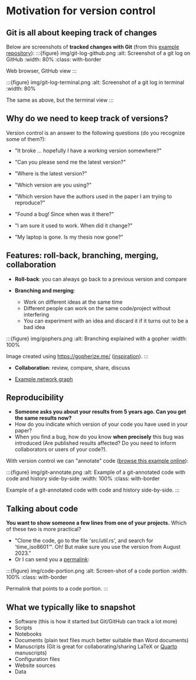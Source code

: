 # Motivation for version control


## Git is all about keeping track of changes

Below are screenshots of **tracked changes with Git**
(from this [example repository](https://github.com/bast/runtest/commits/main/runtest/run.py)):
:::{figure} img/git-log-github.png
:alt: Screenshot of a git log on GitHub
:width: 80%
:class: with-border

Web browser, GitHub view
:::

:::{figure} img/git-log-terminal.png
:alt: Screenshot of a git log in terminal
:width: 80%

The same as above, but the terminal view
:::


## Why do we need to keep track of versions?

Version control is an answer to the following questions (do you recognize some
of them?):

- "It broke ... hopefully I have a working version somewhere?"

- "Can you please send me the latest version?"

- "Where is the latest version?"

- "Which version are you using?"

- "Which version have the authors used in the paper I am trying to reproduce?"

- "Found a bug! Since when was it there?"

- "I am sure it used to work. When did it change?"

- "My laptop is gone. Is my thesis now gone?"


## Features: roll-back, branching, merging, collaboration

- **Roll-back**: you can always go back to a previous version and compare

- **Branching and merging**:
  - Work on different ideas at the same time
  - Different people can work on the same code/project without interfering
  - You can experiment with an idea and discard it if it turns out to be a bad idea

:::{figure} img/gophers.png
:alt: Branching explained with a gopher
:width: 100%

Image created using <https://gopherize.me/>
([inspiration](https://twitter.com/jay_gee/status/703360688618536960)).
:::

- **Collaboration**: review, compare, share, discuss

- [Example network graph](https://github.com/coderefinery/git-intro/network)


## Reproducibility

- **Someone asks you about your results from 5 years ago. Can
  you get the same results now?**
- How do you indicate which version of your code you have used in your paper?
- When you find a bug, how do you know **when precisely** this bug was introduced
  (Are published results affected? Do you need to inform collaborators or users of your code?).

With version control we can "annotate" code
([browse this example online](https://github.com/networkx/networkx/blame/main/networkx/algorithms/boundary.py)):

:::{figure} img/git-annotate.png
:alt: Example of a git-annotated code with code and history side-by-side
:width: 100%
:class: with-border

Example of a git-annotated code with code and history side-by-side.
:::


## Talking about code

**You want to show someone a few lines from one of your projects.** Which of
these two is more practical?
- "Clone the code, go to the file 'src/util.rs', and search for 'time_iso8601'".
  Oh! But make sure you use the version from August 2023."
- Or I can send you a [permalink](https://github.com/NordicHPC/sonar/blob/75daafc86582feb06299d6a47c82112f39888152/src/util.rs#L40-L44):

:::{figure} img/code-portion.png
:alt: Screen-shot of a code portion
:width: 100%
:class: with-border

Permalink that points to a code portion.
:::


## What we typically like to snapshot

- Software (this is how it started but Git/GitHub can track a lot more)
- Scripts
- Notebooks
- Documents (plain text files much better suitable than Word documents)
- Manuscripts (Git is great for collaborating/sharing LaTeX or [Quarto](https://quarto.org/) manuscripts)
- Configuration files
- Website sources
- Data

